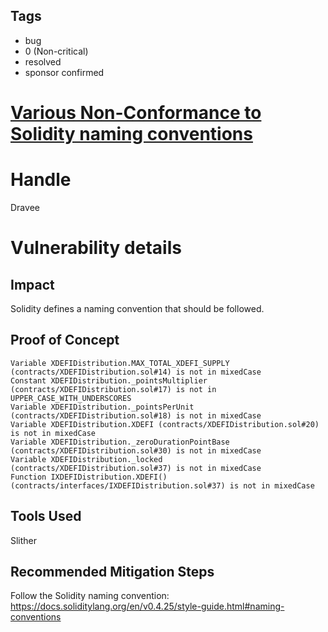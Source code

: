 ## Tags

- bug
- 0 (Non-critical)
- resolved
- sponsor confirmed

# [Various Non-Conformance to Solidity naming conventions](https://github.com/code-423n4/2022-01-xdefi-findings/issues/60) 

# Handle

Dravee


# Vulnerability details

## Impact
Solidity defines a naming convention that should be followed.

## Proof of Concept
```
Variable XDEFIDistribution.MAX_TOTAL_XDEFI_SUPPLY (contracts/XDEFIDistribution.sol#14) is not in mixedCase
Constant XDEFIDistribution._pointsMultiplier (contracts/XDEFIDistribution.sol#17) is not in UPPER_CASE_WITH_UNDERSCORES
Variable XDEFIDistribution._pointsPerUnit (contracts/XDEFIDistribution.sol#18) is not in mixedCase
Variable XDEFIDistribution.XDEFI (contracts/XDEFIDistribution.sol#20) is not in mixedCase
Variable XDEFIDistribution._zeroDurationPointBase (contracts/XDEFIDistribution.sol#30) is not in mixedCase
Variable XDEFIDistribution._locked (contracts/XDEFIDistribution.sol#37) is not in mixedCase
Function IXDEFIDistribution.XDEFI() (contracts/interfaces/IXDEFIDistribution.sol#37) is not in mixedCase
```

## Tools Used
Slither

## Recommended Mitigation Steps
Follow the Solidity naming convention: https://docs.soliditylang.org/en/v0.4.25/style-guide.html#naming-conventions

